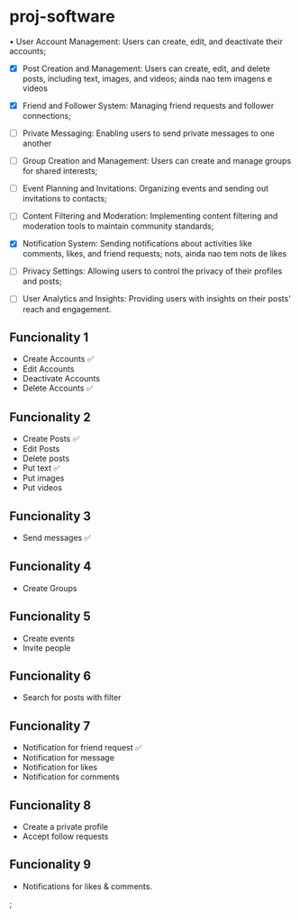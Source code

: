 # proj-software

• User Account Management: Users can create, edit, and deactivate their accounts;
- [x] Post Creation and Management: Users can create, edit, and delete posts, including text, images, and videos;
ainda nao tem imagens e videos
- [x] Friend and Follower System: Managing friend requests and follower connections;
- [ ] Private Messaging: Enabling users to send private messages to one another
- [ ] Group Creation and Management: Users can create and manage groups for shared interests;
- [ ] Event Planning and Invitations: Organizing events and sending out invitations to contacts;
- [ ] Content Filtering and Moderation: Implementing content filtering and moderation tools to maintain community standards;
- [x] Notification System: Sending notifications about activities like comments, likes, and friend requests;
 nots, ainda nao tem nots de likes
- [ ] Privacy Settings: Allowing users to control the privacy of their profiles and posts;
- [ ] User Analytics and Insights: Providing users with insights on their posts' reach and engagement.


## Funcionality 1 
- Create Accounts ✅
- Edit Accounts
- Deactivate Accounts 
- Delete Accounts ✅

## Funcionality 2

- Create Posts ✅
- Edit Posts
- Delete posts
- Put text ✅
- Put images
- Put videos
 
## Funcionality 3 
- Send messages ✅
## Funcionality 4 
- Create Groups
## Funcionality 5 
- Create events
- Invite people
## Funcionality 6 
- Search for posts with filter 
## Funcionality 7 
- Notification for friend request ✅
- Notification for message 
- Notification for likes
- Notification for comments
## Funcionality 8 
- Create a private profile
- Accept follow requests
## Funcionality 9 
- Notifications for likes & comments.

;
